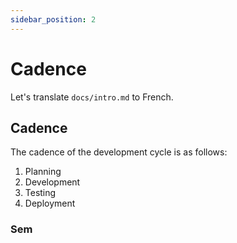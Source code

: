 ```yaml
---
sidebar_position: 2
---
```


# Cadence

Let's translate `docs/intro.md` to French.

## Cadence

The cadence of the development cycle is as follows:

1. Planning
2. Development
3. Testing
4. Deployment


### Sem

